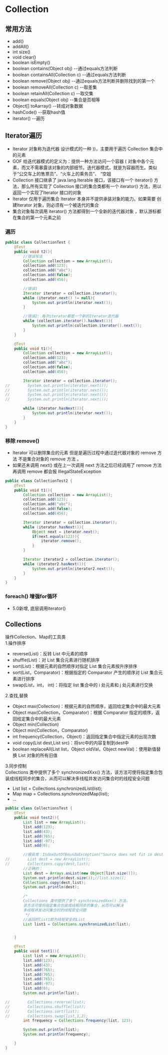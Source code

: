 # Collection

## 常用方法
* add()
* addAll()
* int size()
* void clear()
* boolean isEmpty()
* boolean contains(Object obj) --通过equals方法判断
* boolean containsAll(Collection c) --通过equals方法判断
* boolean remove(Object obj) --通过equals方法判断并删除找到的第一个
* boolean removeAll(Collection c) --取差集
* boolean retainAll(Collection c) --取交集
* boolean equals(Object obj) --集合是否相等
* Object[] toAarray() --转成对象数据
* hashCode() --获取hash值
* iterator() --遍历

## Iterator遍历
* Iterator 对象称为迭代器 设计模式的一种 ))，主要用于遍历 Collection 集合中的元素
* GOF 给迭代器模式的定义为：提供一种方法访问一个容器 ( 对象中各个元素，而又不需暴露该对象的内部细节。迭代器模式，就是为容器而生。类似于“公交车上的售票员”、“火车上的乘务员”、 “空姐
* Collection 接口继承了 java.lang.Iterable 接口，该接口有一个 iterator() 方法，那么所有实现了 Collection 接口的集合类都有一个 iterator() 方法，用以返回一个实现了Iterator 接口的对象
* Iterator 仅用于遍历集合 Iterator 本身并不提供承装对象的能力。如果需要 创建Iterator 对象，则必须有一个被迭代的集合
* 集合对象每次调用 iterator() 方法都得到一个全新的迭代器对象 ，默认游标都在集合的第一个元素之前

### 遍历

```java
public class CollectionTest {
    @Test
    public void t2(){
        //错误写法
        Collection collection = new ArrayList();
        collection.add(123);
        collection.add("abc");
        collection.add(false);
        collection.add(456);

        //错误1
        Iterator iterator = collection.iterator();
        while (iterator.next() != null){
            System.out.println(iterator.next());
        }

        //错误2: 每次iterator都是一个新的Iterator迭代器
        while (collection.iterator().hasNext()){
            System.out.println(collection.iterator().next());
        }
    }

    @Test
    public void t1(){
        Collection collection = new ArrayList();
        collection.add(123);
        collection.add("abc");
        collection.add(false);
        collection.add(456);

        Iterator iterator = collection.iterator();
//        System.out.println(iterator.next());
//        System.out.println(iterator.next());
//        System.out.println(iterator.next());
//        System.out.println(iterator.next());

        while (iterator.hasNext()){
            System.out.println(iterator.next());
        }
    }
}
```

### 移除 remove()
* Iterator 可以删除集合的元素 但是是遍历过程中通过迭代器对象的 remove 方法 不是集合对象的 remove 方法 。
* 如果还未调用 next() 或在上一次调用 next 方法之后已经调用了 remove 方法再调用 remove 都会报 IllegalStateException

```java
public class CollectionTest2 {
    @Test
    public void t1(){
        Collection collection = new ArrayList();
        collection.add(123);
        collection.add("abc");
        collection.add(false);
        collection.add(456);

        Iterator iterator = collection.iterator();
        while (iterator.hasNext()){
            Object next = iterator.next();
            if(next.equals(123)){
                iterator.remove();
            }
        }

        Iterator iterator2 = collection.iterator();
        while (iterator2.hasNext()){
            System.out.println(iterator2.next());
        }
    }
}
```

### foreach() 增强for循环
* 5.0新增, 底层调用iterator()

## Collections
操作Collection、Map的工具类  
1.操作排序  
* reverse(List)：反转 List 中元素的顺序
* shuffle(List)：对 List 集合元素进行随机排序
* sort(List)：根据元素的自然顺序对指定 List 集合元素按升序排序
* sort(List，Comparator)：根据指定的 Comparator 产生的顺序对 List 集合元素进行排序
* swap(List，int， int)：将指定 list 集合中的 i 处元素和 j 处元素进行交换

2.查找,替换
* Object max(Collection)：根据元素的自然顺序，返回给定集合中的最大元素
* Object max(Collection，Comparator)：根据 Comparator 指定的顺序，返回给定集合中的最大元素
* Object min(Collection)
* Object min(Collection，Comparator)
* int frequency(Collection，Object)：返回指定集合中指定元素的出现次数
* void copy(List dest,List src)：将src中的内容复制到dest中
* boolean replaceAll(List list，Object oldVal，Object newVal)：使用新值替换 List 对象的所有旧值

3.同步控制  
Collections 类中提供了多个 synchronizedXxx() 方法，该方法可使将指定集合包装成线程同步的集合，从而可以解决多线程并发访问集合时的线程安全问题  
* List list = Collections.synchronizedList(list);
* Map map = Collections.synchronizedMap(list);
* ...

```java
public class CollectionsTest {
    @Test
    public void test2(){
        List list = new ArrayList();
        list.add(123);
        list.add(43);
        list.add(765);
        list.add(-97);
        list.add(0);

        //报异常：IndexOutOfBoundsException("Source does not fit in dest")
//        List dest = new ArrayList();
//        Collections.copy(dest,list);
        //正确的：
        List dest = Arrays.asList(new Object[list.size()]);
        System.out.println(dest.size());//list.size();
        Collections.copy(dest,list);
        System.out.println(dest);

        /*
        Collections 类中提供了多个 synchronizedXxx() 方法，
        该方法可使将指定集合包装成线程同步的集合，从而可以解决
        多线程并发访问集合时的线程安全问题
         */
        //返回的list1即为线程安全的List
        List list1 = Collections.synchronizedList(list);


    }

    @Test
    public void test1(){
        List list = new ArrayList();
        list.add(123);
        list.add(43);
        list.add(765);
        list.add(765);
        list.add(765);
        list.add(-97);
        list.add(0);
        System.out.println(list);

//        Collections.reverse(list);
//        Collections.shuffle(list);
//        Collections.sort(list);
//        Collections.swap(list,1,2);
        int frequency = Collections.frequency(list, 123);

        System.out.println(list);
        System.out.println(frequency);

    }
}
```


























